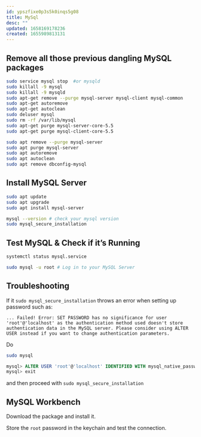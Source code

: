 ```yaml
---
id: ypszfixe0p3s5k0inqs5g08
title: MySql
desc: ""
updated: 1658169178236
created: 1655989813131
---
```


## Remove all those previous dangling MySQL packages

```bash
sudo service mysql stop  #or mysqld
sudo killall -9 mysql
sudo killall -9 mysqld
sudo apt-get remove --purge mysql-server mysql-client mysql-common
sudo apt-get autoremove
sudo apt-get autoclean
sudo deluser mysql
sudo rm -rf /var/lib/mysql
sudo apt-get purge mysql-server-core-5.5
sudo apt-get purge mysql-client-core-5.5

sudo apt remove --purge mysql-server
sudo apt purge mysql-server
sudo apt autoremove
sudo apt autoclean
sudo apt remove dbconfig-mysql
```

## Install MySQL Server

```bash
sudo apt update
sudo apt upgrade
sudo apt install mysql-server

mysql --version # check your mysql version
sudo mysql_secure_installation
```

## Test MySQL & Check if it’s Running

```bash
systemctl status mysql.service

sudo mysql -u root # Log in to your MySQL Server
```

## Troubleshooting

If it `sudo mysql_secure_installation` throws an error when setting up password such as:

```
... Failed! Error: SET PASSWORD has no significance for user 'root'@'localhost' as the authentication method used doesn't store authentication data in the MySQL server. Please consider using ALTER USER instead if you want to change authentication parameters.
```

Do

```bash
sudo mysql
```

```sql
mysql> ALTER USER 'root'@'localhost' IDENTIFIED WITH mysql_native_password by 'your_password';
mysql> exit
```

and then proceed with `sudo mysql_secure_installation`

## MySQL Workbench

Download the package and install it.

Store the `root` password in the keychain and test the connection.
